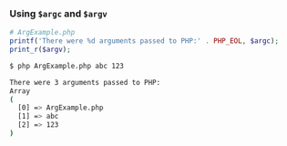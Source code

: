 ### Using `$argc` and `$argv`

```php
# ArgExample.php
printf('There were %d arguments passed to PHP:' . PHP_EOL, $argc);
print_r($argv);
```

```sh
$ php ArgExample.php abc 123
```
<!-- .element: class="fragment" -->

```sh
There were 3 arguments passed to PHP:
Array
(
  [0] => ArgExample.php
  [1] => abc
  [2] => 123
)
```
<!-- .element: class="fragment" -->